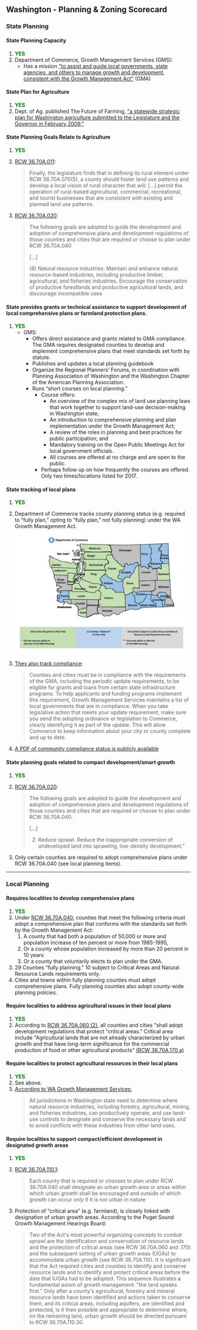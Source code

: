 ## Washington - Planning & Zoning Scorecard

### State Planning

#### State Planning Capacity

1.  <span style="color:green">**YES**</span>
2.  Department of Commerce, Growth Management Services (GMS):
    - Has a mission ["to assist and guide local governments, state agencies, and others to manage growth and development, consistent with the Growth Management Act"](http://www.commerce.wa.gov/serving-communities/growth-management/) (GMA)


####  State Plan for Agriculture

1.  <span style="color:green">**YES**</span>
2.  Dept. of Ag. published The Future of Farming, ["a statewide strategic plan for Washington agriculture submitted to the Legislature and the Governor in February 2009.”](https://agr.wa.gov/fof/)



#### State Planning Goals Relate to Agriculture

1.  <span style="color:green">**YES**</span>
2.  [ RCW 36.70A.011](http://apps.leg.wa.gov/rcw/default.aspx?cite=36.70A.011):

    >Finally, the legislature finds that in defining its rural element under RCW 36.70A.070(5), a county should foster land use patterns and develop a local vision of rural character that will: […] permit the operation of rural-based agricultural, commercial, recreational, and tourist businesses that are consistent with existing and planned land use patterns.

3.  [RCW 36.70A.020](http://apps.leg.wa.gov/rcw/default.aspx?cite=36.70a.020):
    > The following goals are adopted to guide the development and adoption of comprehensive plans and development regulations of those counties and cities that are required or choose to plan under RCW  36.70A.040
    >
    > […]
    >
    > (8) Natural resource industries. Maintain and enhance natural resource-based industries, including productive timber, agricultural, and fisheries industries. Encourage the conservation of productive forestlands and productive agricultural lands, and discourage incompatible uses


#### State provides grants or technical assistance to support development of local comprehensive plans or farmland protection plans.

1.  <span style="color:green">**YES**</span>
    - GMS:
      -  Offers direct assistance and grants related to GMA compliance. The GMA requires designated counties to develop and implement comprehensive plans that meet standards set forth by statute.
      - Publishes and updates a local planning guidebook
      - Organize the Regional Planners’ Forums, in coordination with Planning Association of Washington and the Washington Chapter of the American Planning Association.
      - Runs “short courses on local planning.”
          - Course offers:
              - An overview of the complex mix of land use planning laws that work together to support land-use decision-making in Washington state;
              - An introduction to comprehensive planning and plan implementation under the Growth Management Act;
              - A review of the roles in planning and best practices for public participation; and
              - Mandatory training on the Open Public Meetings Act for local government officials.
              - All courses are offered at no charge and are open to the public.
          - Perhaps follow up on how frequently the courses are offered. Only two times/locations listed for 2017.


#### State tracking of local plans

1.  <span style="color:green">**YES**</span>
2.  Department of Commerce tracks county planning status (e.g. required to “fully plan,” opting to “fully plan,” not fully planning) under the WA Growth Management Act.
  ![](../assets/images/WA_County_Planning.png)

3.  [They also track compliance](http://www.commerce.wa.gov/serving-communities/growth-management/submitting-materials/):
    > Counties and cities must be in compliance with the requirements of the GMA, including the periodic update requirements, to be eligible for grants and loans from certain state infrastructure programs. To help applicants and funding programs implement this requirement, Growth Management Services maintains a list of local governments that are in compliance. When you take legislative action that meets your update requirement, make sure you send the adopting ordinance or legislation to Commerce, clearly identifying it as part of the update. This will allow Commerce to keep information about your city or county complete and up to date.
4.  [A PDF of community compliance status is publicly available](https://deptofcommerce.app.box.com/s/sb93d6i4jn7u9j91wknr7dghxffrabk4)




#### State planning goals related to compact development/smart growth

1. <span style="color:green">**YES**</span>
2. [RCW 36.70A.020](http://apps.leg.wa.gov/rcw/default.aspx?cite=36.70a.020):
    > The following goals are adopted to guide the development and adoption of comprehensive plans and development regulations of those counties and cities that are required or choose to plan under RCW 36.70A.040.
    >
    > [...]
    >
    > 2.  Reduce sprawl. Reduce the inappropriate conversion of undeveloped land into sprawling, low-density development.”

3. Only certain counties are required to adopt comprehensive plans under RCW 36.70A.040 (see local planning items).


---

### Local Planning

#### Requires localities to develop comprehensive plans

1. <span style="color:green">**YES**</span>
2. Under [RCW 36.70A.040](http://app.leg.wa.gov/rcw/default.aspx?cite=36.70a.040),  counties that meet the following criteria must adopt a comprehensive plan that conforms with the standards set forth by the Growth Management Act:
    1. A county that had both a population of 50,000 or more and population increase of ten percent or more from 1985-1995,
    2. Or a county whose population increased by more than 20 percent in 10 years
    3. Or a county that voluntarily elects to plan under the GMA.
2. 29 Counties “fully planning.” 10 subject to Critical Areas and Natural Resource Lands requirements only.
3. Cities and towns within fully planning counties must adopt comprehensive plans. Fully planning counties also adopt county-wide planning policies.

#### Require localities to address agricultural issues in their local plans
1. <span style="color:green">**YES**</span>
2. According to [RCW 36.70A.060 (2)](http://app.leg.wa.gov/rcw/default.aspx?cite=36.70a.060), all counties and cities "shall adopt development regulations that protect "critical areas.” Critical area include "Agricultural lands that are not already characterized by urban growth and that have long-term significance for the commercial production of food or other agricultural products” [(RCW 36.70A.170 a)](https://app.leg.wa.gov/rcw/default.aspx?cite=36.70A.170)

#### Require localities to protect agricultural resources in their local plans

1. <span style="color:green">**YES**</span>
2. See above.
3. [According to WA Growth Management Services:](http://www.commerce.wa.gov/serving-communities/growth-management/growth-management-topics/natural-resource-lands/)
    >All jurisdictions in Washington state need to determine where natural resource industries, including forestry, agricultural, mining, and fisheries industries, can productively operate, and use land-use controls to designate and conserve the necessary lands and to avoid conflicts with these industries from other land uses.

#### Require localities to support compact/efficient development in designated growth areas

1. <span style="color:green">**YES**</span>
2. [RCW 36.70A.110.1](http://app.leg.wa.gov/rcw/default.aspx?cite=36.70a.110):
    >Each county that is required or chooses to plan under RCW  36.70A.040 shall designate an urban growth area or areas within which urban growth shall be encouraged and outside of which growth can occur only if it is not urban in nature

3. Protection of “critical area” (e.g. farmland), is closely linked with designation of urban growth areas. According to the Puget Sound Growth Management Hearings Board:
    >Two of the Act's most powerful organizing concepts to combat sprawl are the identification and conservation of resource lands and the protection of critical areas (see RCW 36.70A.060 and .170) and the subsequent setting of urban growth areas (UGAs) to accommodate urban growth (see RCW 36.70A.110). It is significant that the Act required cities and counties to identify and conserve resource lands and to identify and protect critical areas before the date that IUGAs had to be adopted. This sequence illustrates a fundamental axiom of growth management: "the land speaks first." Only after a county's agricultural, forestry and mineral resource lands have been identified and actions taken to conserve them, and its critical areas, including aquifers, are identified and protected, is it then possible and appropriate to determine where, on the remaining land, urban growth should be directed pursuant to RCW 36.70A.110.30.
